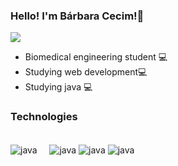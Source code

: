 ### Hello! I'm Bárbara Cecim!👋
<a href = "mailto:barbara.cecim@gmail.com"><img src="https://img.shields.io/badge/-Gmail-%23333?style=for-the-badge&logo=gmail&logoColor=white" target="_blank"></a>

- Biomedical engineering student 💻
- Studying web development💻
- Studying java 💻

### Technologies

<div style="display: inline_block"><br/>

<img align="center" alt="java" src="https://img.shields.io/badge/Java-ED8B00?style=for-the-badge&logo=java&logoColor=white"/>
<img align="center" alt="" src="https://img.shields.io/badge/C%2B%2B-00599C?style=for-the-badge&logo=c%2B%2B&logoColor=white"/>
<img align="center" alt="" src="https://img.shields.io/badge/C-00599C?style=for-the-badge&logo=c&logoColor=white"/>
<img align="center" alt="" src="https://img.shields.io/badge/GitHub-100000?style=for-the-badge&logo=github&logoColor=white"/>
<img align="center" alt="" src="https://camo.githubusercontent.com/ec0d32e85caf4723d5182a75338c89f85a2c3679aed0c46c9ee9fd1c8dc2a316/68747470733a2f2f696d672e736869656c64732e696f2f62616467652f6769742d2532334630353033332e7376673f7374796c653d666f722d7468652d6261646765266c6f676f3d676974266c6f676f436f6c6f723d7768697465"/>
<img align="center" alt="java" src="https://img.shields.io/badge/sublime_text-%23575757.svg?&style=for-the-badge&logo=sublime-text&logoColor=important"/>
<img align="center" alt="java" src="https://img.shields.io/badge/Visual_Studio_Code-0078D4?style=for-the-badge&logo=visual%20studio%20code&logoColor=white"/>
<img align="center" alt="java" src="https://img.shields.io/badge/-IntelliJ%20IDEA-black?style=flat-square&logo=intellij-idea&logoColor=white"/>

 
  
</div>

